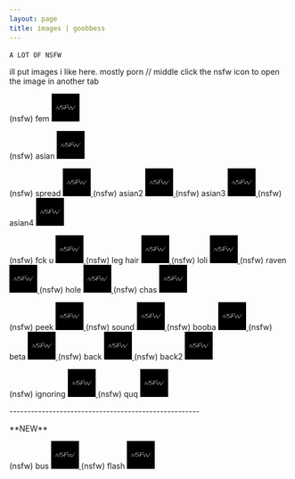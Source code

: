 ```yaml
---
layout: page
title: images | goobbess
---
```


```term
A LOT OF NSFW
```
ill put images i like here. mostly porn // middle click the nsfw icon to open the image in another tab

(nsfw) fem 
<a href="images/sauce or eh/fem.png">
<img src="images/nsfw.png" width="50px" height="50px">
</a>

(nsfw) asian 
<a href="images/puss.jpg">
<img src="images/nsfw.png" width="50px" height="50px">
</a> 

(nsfw) spread
<a href="images/pusssss.jpg">
<img src="images/nsfw.png" width="50px" height="50px">
</a>
(nsfw) asian2
<a href="images/sushi.jpg">
<img src="images/nsfw.png" width="50px" height="50px">
</a>
(nsfw) asian3
<a href="images/oomg.jpg">
<img src="images/nsfw.png" width="50px" height="50px">
</a>
(nsfw) asian4
<a href="images/omg.jpg">
<img src="images/nsfw.png" width="50px" height="50px">
</a>

(nsfw) fck u
<a href="images/flick.jpg">
<img src="images/nsfw.png" width="50px" height="50px">
</a>
(nsfw) leg hair
<a href="images/hair.jpg">
<img src="images/nsfw.png" width="50px" height="50px">
</a>
(nsfw) loli
<a href="images/galaxy.png">
<img src="images/nsfw.png" width="50px" height="50px">
</a>
(nsfw) raven
<a href="images/guh.jpg">
<img src="images/nsfw.png" width="50px" height="50px">
</a>
(nsfw) hole
<a href="images/pussssssss.jpg">
<img src="images/nsfw.png" width="50px" height="50px">
</a>
(nsfw) chas
<a href="images/chas.jpg">
<img src="images/nsfw.png" width="50px" height="50px">
</a>

(nsfw) peek
<a href="images/pusss.jpg">
<img src="images/nsfw.png" width="50px" height="50px">
</a>
(nsfw) sound
<a href="images/sound.jpg">
<img src="images/nsfw.png" width="50px" height="50px">
</a>
(nsfw) booba
<a href="images/big.png">
<img src="images/nsfw.png" width="50px" height="50px">
</a>
(nsfw) beta
<a href="images/beta.jpg">
<img src="images/nsfw.png" width="50px" height="50px">
</a>
(nsfw) back
<a href="images/back.jpg">
<img src="images/nsfw.png" width="50px" height="50px">
</a>
(nsfw) back2
<a href="images/back2.jpg">
<img src="images/nsfw.png" width="50px" height="50px">
</a>

(nsfw) ignoring
<a href="images/toe.jpg">
<img src="images/nsfw.png" width="50px" height="50px">
</a>
(nsfw) quq
<a href="images/quq.jpg">
<img src="images/nsfw.png" width="50px" height="50px">
</a>

<p>
-----------------------------------------------------
</p>

<p>
**NEW**
</p>

(nsfw) bus
<a href="images/listen.jpg">
<img src="images/nsfw.png" width="50px" height="50px">
</a>
(nsfw) flash
<a href="images/flash.jpg">
<img src="images/nsfw.png" width="50px" height="50px">
</a>
